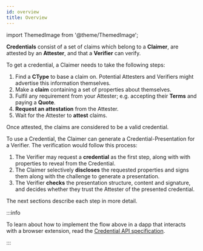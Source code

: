 ```yaml
---
id: overview
title: Overview
---
```


import ThemedImage from '@theme/ThemedImage';

**Credentials** consist of a set of claims which belong to a **Claimer**, are attested by an **Attester**, and that a **Verifier** can verify.

<center>
<ThemedImage
  alt="Credential Overview Diagram"
  sources={{
    light: '/img/concepts/credentials/overview.png',
    dark: '/img/concepts/credentials/overview_dark.png'
  }}
/>
</center>

To get a credential, a Claimer needs to take the following steps:

1. Find a **CType** to base a claim on. Potential Attesters and Verifiers might advertise this information themselves.
2. Make a **claim** containing a set of properties about themselves.
3. Fulfil any requirement from your Attester; e.g. accepting their **Terms** and paying a **Quote**. 
4. **Request an attestation** from the Attester.
5. Wait for the Attester to **attest** claims.

Once attested, the claims are considered to be a valid credential.

To use a Credential, the Claimer can generate a Credential-Presentation for a Verifier.
The verification would follow this process:

1. The Verifier may request a **credential** as the first step, along with with properties to reveal from the Credential.
2. The Claimer selectively **discloses** the requested properties and signs them along with the challenge to generate a presentation.
3. The Verifier **checks** the presentation structure, content and signature, and decides whether they trust the Attester of the presented credential.

The next sections describe each step in more detail.

:::info

To learn about how to implement the flow above in a dapp that interacts with a browser extension, read the [Credential API specification](https://github.com/KILTprotocol/spec-ext-credential-api).

:::

